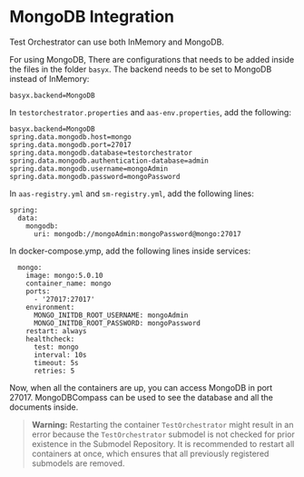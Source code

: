 # MongoDB Integration

Test Orchestrator can use both InMemory and MongoDB.

For using MongoDB, There are configurations that needs to be added inside the files in the folder `basyx`. The backend needs to be set to MongoDB instead of InMemory:

```
basyx.backend=MongoDB
```

In `testorchestrator.properties` and `aas-env.properties`, add the following:

```
basyx.backend=MongoDB
spring.data.mongodb.host=mongo
spring.data.mongodb.port=27017
spring.data.mongodb.database=testorchestrator
spring.data.mongodb.authentication-database=admin
spring.data.mongodb.username=mongoAdmin
spring.data.mongodb.password=mongoPassword
```

In `aas-registry.yml` and `sm-registry.yml`, add the following lines:

```
spring:
  data:
    mongodb:
      uri: mongodb://mongoAdmin:mongoPassword@mongo:27017
```

In docker-compose.ymp, add the following lines inside services:

```
  mongo:
    image: mongo:5.0.10
    container_name: mongo
    ports:
      - '27017:27017'
    environment:
      MONGO_INITDB_ROOT_USERNAME: mongoAdmin
      MONGO_INITDB_ROOT_PASSWORD: mongoPassword
    restart: always
    healthcheck:
      test: mongo
      interval: 10s
      timeout: 5s
      retries: 5
```

Now, when all the containers are up, you can access MongoDB in port 27017. MongoDBCompass can be used to see the database and all the documents inside. 

> **Warning:** Restarting the container `TestOrchestrator` might result in an error because the `TestOrchestrator` submodel is not checked for prior existence in the Submodel Repository. It is recommended to restart all containers at once, which ensures that all previously registered submodels are removed.
